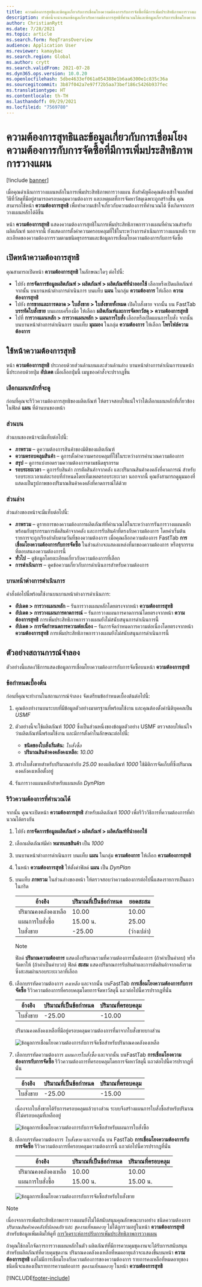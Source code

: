 ```yaml
---
title: ความต้องการสุทธิและข้อมูลเกี่ยวกับการเชื่อมโยงความต้องการกับการจัดซื้อที่มีการเพิ่มประสิทธิภาพการวางแผน
description: หัวข้อนี้จะนำเสนอข้อมูลเกี่ยวกับความต้องการสุทธิที่คำนวณได้และข้อมูลเกี่ยวกับการเชื่อมโยงความต้องการกับการจัดซื้อที่มีการเพิ่มประสิทธิภาพการวางแผน
author: ChristianRytt
ms.date: 7/28/2021
ms.topic: article
ms.search.form: ReqTransOverview
audience: Application User
ms.reviewer: kamaybac
ms.search.region: Global
ms.author: crytt
ms.search.validFrom: 2021-07-28
ms.dyn365.ops.version: 10.0.20
ms.openlocfilehash: 5dbe4633ef061a054388e1b6aa6300e1c835c36a
ms.sourcegitcommit: 3b87f042a7e97f72b5aa73bef186c5426b937fec
ms.translationtype: HT
ms.contentlocale: th-TH
ms.lasthandoff: 09/29/2021
ms.locfileid: "7569780"
---
```

# <a name="net-requirements-and-pegging-information-with-planning-optimization"></a>ความต้องการสุทธิและข้อมูลเกี่ยวกับการเชื่อมโยงความต้องการกับการจัดซื้อที่มีการเพิ่มประสิทธิภาพการวางแผน

[!include [banner](../../includes/banner.md)]

เมื่อคุณดำเนินการวางแผนหลักในการเพิ่มประสิทธิภาพการวางแผน สิ่งสําคัญคือคุณต้องเข้าใจผลลัพธ์ วิธีที่วัสดุที่มีอยู่สามารถครอบคลุมความต้องการ และเหตุผลที่การจัดหาวัสดุเฉพาะถูกสร้างขึ้น คุณสามารถใช้หน้า **ความต้องการสุทธิ** เพื่อทำความเข้าใจเกี่ยวกับความต้องการที่คํานวณได้ ซึ่งเกิดจากการวางแผนหลักได้ดีขึ้น 

หน้า **ความต้องการสุทธิ** แสดงความต้องการสุทธิในการเพิ่มประสิทธิภาพการวางแผนที่คํานวณสำหรับผลิตภัณฑ์ นอกจากนี้ ยังแสดงการตั้งค่าความครอบคลุมที่ใช้ในระหว่างการดำเนินการวางแผนหลัก รายละเอียดของความต้องการรวมตามชนิดธุรกรรมและข้อมูลการเชื่อมโยงความต้องการกับการจัดซื้อ

## <a name="open-the-net-requirements-page"></a>เปิดหน้าความต้องการสุทธิ

คุณสามารถเปิดหน้า **ความต้องการสุทธิ** ในลักษณะใดๆ ต่อไปนี้:

- ไปยัง **การจัดการข้อมูลผลิตภัณฑ์ \> ผลิตภัณฑ์ \> ผลิตภัณฑ์ที่นำออกใช้** เลือกหรือเปิดผลิตภัณฑ์ จากนั้น บนบานหน้าต่างการดำเนินการ บนแท็บ **แผน** ในกลุ่ม **ความต้องการ** ให้เลือก **ความต้องการสุทธิ**
- ไปยัง **การขายและการตลาด \> ใบสั่งขาย \> ใบสั่งขายทั้งหมด** เปิดใบสั่งขาย จากนั้น บน FastTab **บรรทัดใบสั่งขาย** บนแถบเครื่องมือ ให้เลือก **ผลิตภัณฑ์และการจัดหาวัสดุ \> ความต้องการสุทธิ**
- ไปที่ **การวางแผนหลัก \> การวางแผนหลัก \> แผนการใบสั่ง** เลือกหรือเปิดแผนการใบสั่ง จากนั้น บนบานหน้าต่างการดำเนินการ บนแท็บ **มุมมอง** ในกลุ่ม **ความต้องการ** ให้เลือก **โพรไฟล์ความต้องการ**

## <a name="use-the-net-requirements-page"></a>ใช้หน้าความต้องการสุทธิ

หน้า **ความต้องการสุทธิ** ประกอบด้วยส่วนด้านบนและส่วนด้านล่าง บานหน้าต่างการดำเนินการบนหน้านี้ประกอบด้วยปุ่ม **อัปเดต** เมื่อเลือกปุ่มนี้ เมนูของคำสั่งจะปรากฏขึ้น

### <a name="select-a-master-plan-to-view"></a>เลือกแผนหลักที่จะดู

ก่อนที่คุณจะรีวิวความต้องการสุทธิของผลิตภัณฑ์ ให้ตรวจสอบให้แน่ใจว่าได้เลือกแผนหลักที่เกี่ยวข้องในฟิลด์ **แผน** ที่ด้านบนของหน้า

### <a name="upper-section"></a>ส่วนบน

ส่วนบนของหน้าจะมีแท็บต่อไปนี้:

- **ภาพรวม** – ดูความต้องการสินค้าของมิติของผลิตภัณฑ์
- **ความครอบคลุมสินค้า** – ดูการตั้งค่าความครอบคลุมที่ใช้ในระหว่างการคํานวณความต้องการ
- **สรุป** – ดูการแบ่งยอดรวมความต้องการตามชนิดธุรกรรม
- **รอบระยะเวลา** – ดูการรับสินค้า การตัดสินค้าจากคลัง และปริมาณสินค้าคงคลังที่คาดการณ์ สำหรับรอบระยะเวลาแต่ละรอบที่กําหนดโดยเท็มเพลตรอบระยะเวลา นอกจากนี้ คุณยังสามารถดูมุมมองที่แสดงเป็นรูปภาพของปริมาณสินค้าคงคลังที่คาดการณ์ได้ด้วย

### <a name="lower-section"></a>ส่วนล่าง

ส่วนล่างของหน้าจะมีแท็บต่อไปนี้:

- **ภาพรวม** – ดูรายการของความต้องการผลิตภัณฑ์ที่คํานวณได้ในระหว่างการรันการวางแผนหลัก พร้อมกับธุรกรรมการตัดสินค้าจากคลัง และการรับสินค้าที่ตรงกับความต้องการ โดยค่าเริ่มต้น รายการจะถูกเรียงลำดับตามวันที่ของความต้องการ เมื่อคุณเลือกความต้องการ FastTab **การเชื่อมโยงความต้องการกับการจัดซื้อ** ในส่วนล่างจะแสดงแหล่งที่มาของความต้องการ หรือธุรกรรมที่ตอบสนองความต้องการนี้
- **ทั่วไป** – ดูข้อมูลโดยละเอียดเกี่ยวกับความต้องการที่เลือก
- **การดำเนินการ** – ดูคข้อความเกี่ยวกับการดำเนินการสำหรับความต้องการ

### <a name="the-action-pane"></a>บานหน้าต่างการดำเนินการ

คำสั่งต่อไปนี้พร้อมใช้งานบนบานหน้าต่างการดำเนินการ:

- **อัปเดต \> การวางแผนหลัก** – รันการวางแผนหลักโดยตรงจากหน้า **ความต้องการสุทธิ**
- **อัปเดต \> การวางแผนการคาดการณ์** – รันการวางแผนการคาดการณ์โดยตรงจากหน้า **ความต้องการสุทธิ** การเพิ่มประสิทธิภาพการวางแผนยังไม่สนับสนุนการดําเนินการนี้
- **อัปเดต \> การจัดกำหนดการความต่อเนื่อง** – รันการจัดกำหนดการความต่อเนื่องโดยตรงจากหน้า **ความต้องการสุทธิ** การเพิ่มประสิทธิภาพการวางแผนยังไม่สนับสนุนการดําเนินการนี้

## <a name="example-scenario"></a>ตัวอย่างสถานการณ์จำลอง

ตัวอย่างนี้แสดงวิธีการแสดงข้อมูลการเชื่อมโยงความต้องการกับการจัดซื้อบนหน้า **ความต้องการสุทธิ**

### <a name="prerequisites"></a>ข้อกำหนดเบื้องต้น

ก่อนที่คุณจะทำงานในสถานการณ์จำลอง จัดเตรียมข้อกำหนดเบื้องต้นต่อไปนี้:

1. คุณต้องทำงานบนระบบที่มีข้อมูลตัวอย่างมาตรฐานที่พร้อมใช้งาน และคุณต้องตั้งค่านิติบุคคลเป็น *USMF*
2. ตัวอย่างนี้จะใช้ผลิตภัณฑ์ *1000* ซึ่งเป็นส่วนหนึ่งของข้อมูลตัวอย่าง USMF ตรวจสอบให้แน่ใจว่าผลิตภัณฑ์นี้พร้อมใช้งาน และมีการตั้งค่าในลักษณะต่อไปนี้:

    - **ชนิดของใบสั่งเริ่มต้น:** *ใบสั่งซื้อ*
    - **ปริมาณสินค้าคงคลังคงเหลือ:** *10.00*

3. สร้างใบสั่งขายสำหรับปริมาณเท่ากับ *25.00* ของผลิตภัณฑ์ *1000* ใช้มิติการจัดเก็บที่ซึ่งปริมาณคงคลังคงเหลือตั้งอยู่
4. รันการวางแผนหลักสำหรับแผนหลัก *DynPlan*

### <a name="review-the-calculated-requirements"></a>รีวิวความต้องการที่คำนวณได้

จากนั้น คุณจะเปิดหน้า **ความต้องการสุทธิ** สำหรับผลิตภัณฑ์ *1000* เพื่อรีวิววิธีการที่ความต้องการที่คํานวณได้ตรงกัน

1. ไปยัง **การจัดการข้อมูลผลิตภัณฑ์ \> ผลิตภัณฑ์ \> ผลิตภัณฑ์ที่นำออกใช้**
1. เลือกผลิตภัณฑ์มีค่า **หมายเลขสินค้า** เป็น *1000*
1. บนบานหน้าต่างการดำเนินการ บนแท็บ **แผน** ในกลุ่ม **ความต้องการ** ให้เลือก **ความต้องการสุทธิ**
1. ในหน้า **ความต้องการสุทธิ** ให้ตั้งค่าฟิลด์ **แผน** เป็น *DynPlan*
1. บนแท็บ **ภาพรวม** ในส่วนล่างของหน้า ให้ตรวจสอบว่าความต้องการต่อไปนี้แสดงรายการเป็นแถวในกริด

    | อ้างอิง | ปริมาณที่เป็นข้อกำหนด | ยอดสะสม |
    |---|---|---|
    | ปริมาณคงคลังคงเหลือ | 10.00 | 10.00 |
    | แผนการใบสั่งซื้อ | 15.00 น. | 25.00 |
    | ใบสั่งขาย | -25.00 | (ว่างเปล่า) |

    > [!NOTE]
    > ฟิลด์ **ปริมาณความต้องการ** แสดงถึงปริมาณรวมที่ความต้องการนั้นต้องการ (ถ้าค่าเป็นค่าลบ) หรือจัดหาให้ (ถ้าค่าเป็นค่าบวก) ฟิลด์ **สะสม** แสดงปริมาณการรับสินค้าและการตัดสินค้าจากคลังรวม ซึ่งสะสมผ่านรอบระยะเวลาที่เลือก

1. เลือกบรรทัดความต้องการ *คงเหลือ* และจากนั้น บนFastTab **การเชื่อมโยงความต้องการกับการจัดซื้อ** รีวิวความต้องการที่ครอบคลุมโดยการจัดหาวัสดุนี้ แถวต่อไปนี้ควรปรากฏที่นั่น

    | อ้างอิง | ปริมาณที่เป็นข้อกำหนด | ปริมาณที่ครอบคลุม |
    |---|---|---|
    | ใบสั่งขาย | -25.00 | -10.00 |

    ปริมาณคงคลังคงเหลือที่มีอยู่ครอบคลุมความต้องการที่มาจากใบสั่งขายบางส่วน

    ![ข้อมูลการเชื่อมโยงความต้องการกับการจัดซื้อสำหรับปริมาณคงคลังคงเหลือ](media/pegging-on-hand.png "ข้อมูลการเชื่อมโยงความต้องการกับการจัดซื้อสำหรับปริมาณคงคลังคงเหลือ")

1. เลือกบรรทัดความต้องการ *แผนการใบสั่งซื้อ* และจากนั้น บนFastTab **การเชื่อมโยงความต้องการกับการจัดซื้อ** รีวิวความต้องการที่ครอบคลุมโดยการจัดหาวัสดุนี้ แถวต่อไปนี้ควรปรากฏที่นั่น

    | อ้างอิง | ปริมาณที่เป็นข้อกำหนด | ปริมาณที่ครอบคลุม |
    |---|---|---|
    | ใบสั่งขาย | -25.00 | -15.00 |

    เนื่องจากใบสั่งขายได้รับการครอบคลุมแล้วบางส่วน ระบบจึงสร้างแผนการใบสั่งซื้อสำหรับปริมาณที่ไม่ครอบคลุมที่เหลืออยู่

    ![ข้อมูลการเชื่อมโยงความต้องการกับการจัดซื้อสำหรับแผนการใบสั่งซื้อ](media/pegging-planned-purchase-order.png "ข้อมูลการเชื่อมโยงความต้องการกับการจัดซื้อสำหรับแผนการใบสั่งซื้อ")

1. เลือกบรรทัดความต้องการ *ใบสั่งขาย* และจากนั้น บน FastTab **การเชื่อมโยงความต้องการกับการจัดซื้อ** รีวิวความต้องการที่ครอบคลุมความต้องการนี้ แถวต่อไปนี้ควรปรากฏที่นั่น

    | อ้างอิง | ปริมาณที่เป็นข้อกำหนด | ปริมาณที่ครอบคลุม |
    |---|---|---|
    | ปริมาณคงคลังคงเหลือ | 10.00 | 10.00 |
    | แผนการใบสั่งซื้อ | 15.00 น. | 15.00 น. |

    ![ข้อมูลการเชื่อมโยงความต้องการกับการจัดซื้อสำหรับใบสั่งขาย](media/pegging-planned-purchase-order.png "ข้อมูลการเชื่อมโยงความต้องการกับการจัดซื้อสำหรับใบสั่งขาย")

> [!NOTE]
> เนื่องจากการเพิ่มประสิทธิภาพการวางแผนยังไม่ได้สนับสนุนคุณลักษณะบางอย่าง ชนิดความต้องการ *ปริมาณสินค้าคงคลังที่ปลอดภัย* และ *ชุดงานที่หมดอายุ* ไม่ได้ถูกรวมอยู่ในหน้า **ความต้องการสุทธิ** สำหรับข้อมูลเพิ่มเติมให้ดูที่ [การวิเคราะห์การปรับการเพิ่มประสิทธิภาพการวางแผน](planning-optimization-fit-analysis.md)
>
> ถ้าคุณใช้กลไกจัดการการวางแผนหลักในตัว ผลิตภัณฑ์ที่มีการควบคุมชุดงานจะได้รับการสนับสนุน สำหรับผลิตภัณฑ์ที่ควบคุมชุดงาน ปริมาณคงคลังคงเหลือที่หมดอายุแล้วจะแสดงขึ้นบนหน้า **ความต้องการสุทธิ** แต่ไม่มีการเชื่อมโยงกับความต้องการของความต้องการ รายการคงเหลือที่หมดอายุของชนิดนี้จะแสดงเป็นรายการความต้องการ *ชุดงานที่หมดอายุ* ในหน้า **ความต้องการสุทธิ**

[!INCLUDE[footer-include](../../../includes/footer-banner.md)]
